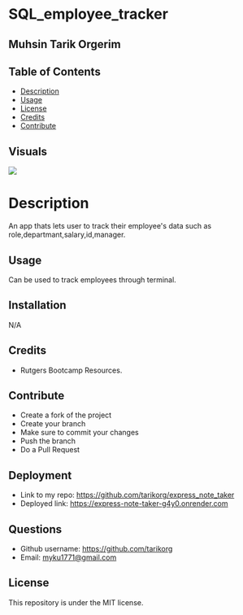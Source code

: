   # SQL_employee_tracker

  ## Muhsin Tarik Orgerim

  ## Table of Contents
  - [Description](#description)
  - [Usage](#usage)
  - [License](#license)
  - [Credits](#credits)
  - [Contribute](#contribute)
  


  ## Visuals
  <img src="Images/image-1.png">
 

  # Description
  An app thats lets user to track their employee's data such as role,departmant,salary,id,manager.


  ## Usage
  Can be used to track employees through terminal.

  ## Installation
  N/A

  ## Credits
  - Rutgers Bootcamp Resources.

  ## Contribute
  - Create a fork of the project
  - Create your branch
  - Make sure to commit your changes
  - Push the branch
  - Do a Pull Request

  ## Deployment
  - Link to my repo: https://github.com/tarikorg/express_note_taker
  - Deployed link: https://express-note-taker-g4y0.onrender.com
   
  ## Questions
  - Github username: https://github.com/tarikorg
  - Email: myku1771@gmail.com


  ## License
  This repository is under the MIT license.

